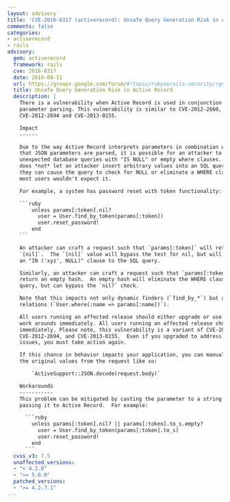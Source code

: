 ```yaml
---
layout: advisory
title: 'CVE-2016-6317 (activerecord): Unsafe Query Generation Risk in Active Record'
comments: false
categories:
- activerecord
- rails
advisory:
  gem: activerecord
  framework: rails
  cve: 2016-6317
  date: 2016-08-11
  url: https://groups.google.com/forum/#!topic/rubyonrails-security/rgO20zYW33s
  title: Unsafe Query Generation Risk in Active Record
  description: |
    There is a vulnerability when Active Record is used in conjunction with JSON
    parameter parsing. This vulnerability is similar to CVE-2012-2660,
    CVE-2012-2694 and CVE-2013-0155.

    Impact
    ------

    Due to the way Active Record interprets parameters in combination with the way
    that JSON parameters are parsed, it is possible for an attacker to issue
    unexpected database queries with "IS NULL" or empty where clauses.  This issue
    does *not* let an attacker insert arbitrary values into an SQL query, however
    they can cause the query to check for NULL or eliminate a WHERE clause when
    most users wouldn't expect it.

    For example, a system has password reset with token functionality:

    ```ruby
        unless params[:token].nil?
          user = User.find_by_token(params[:token])
          user.reset_password!
        end
    ```

    An attacker can craft a request such that `params[:token]` will return
    `[nil]`.  The `[nil]` value will bypass the test for nil, but will still add
    an "IN ('xyz', NULL)" clause to the SQL query.

    Similarly, an attacker can craft a request such that `params[:token]` will
    return an empty hash.  An empty hash will eliminate the WHERE clause of the
    query, but can bypass the `nil?` check.

    Note that this impacts not only dynamic finders (`find_by_*`) but also
    relations (`User.where(:name => params[:name])`).

    All users running an affected release should either upgrade or use one of the
    work arounds immediately. All users running an affected release should upgrade
    immediately. Please note, this vulnerability is a variant of CVE-2012-2660,
    CVE-2012-2694, and CVE-2013-0155.  Even if you upgraded to address those
    issues, you must take action again.

    If this chance in behavior impacts your application, you can manually decode
    the original values from the request like so:

        `ActiveSupport::JSON.decode(request.body)`

    Workarounds
    -----------
    This problem can be mitigated by casting the parameter to a string before
    passing it to Active Record.  For example:

      ```ruby
        unless params[:token].nil? || params[:token].to_s.empty?
          user = User.find_by_token(params[:token].to_s)
          user.reset_password!
        end
      ```
  cvss_v3: 7.5
  unaffected_versions:
  - "< 4.2.0"
  - ">= 5.0.0"
  patched_versions:
  - ">= 4.2.7.1"
---
```

